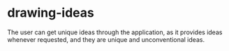 # drawing-ideas
The user can get unique ideas through the application, as it provides ideas whenever requested, and they are unique and unconventional ideas.

